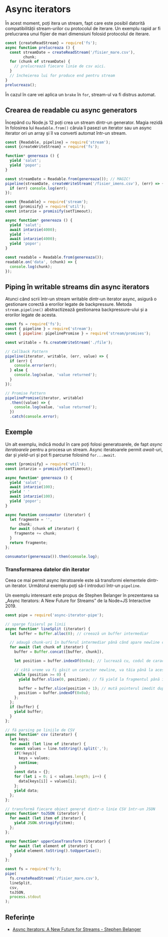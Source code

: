 # Async iterators

În acest moment, poți itera un stream, fapt care este posibil datorită compatibilității stream-urilor cu protocolul de iterare. Un exemplu rapid ar fi prelucrarea unui fișier de mari dimensiuni folosid protocolul de iterare.

```javascript
const {createReadStream} = require('fs');
async function prelucreaza () {
  const streamDate = createReadStream('/fisier_mare.csv'),
        chunk;
  for (chunk of streamDate) {
    // prelucrează fiecare linie de csv aici.
  }
  // încheierea lui for produce end pentru stream
}
prelucreaza();
```

În cazul în care vei aplica un `brake` în `for`, stream-ul va fi distrus automat.

## Crearea de readable cu async generators

Începând cu Node.js 12 poți crea un stream dintr-un generator. Magia rezidă în folosirea lui `Readable.from()` căruia îi pasezi un iterator sau un async iterator ori un array și îl va converti automat într-un stream.

```javascript
const {Readable, pipeline} = require('stream');
const {createWriteStream} = require('fs');

function* genereaza () {
  yield 'salut';
  yield 'popor';
}

const streamDate = Readable.from(genereaza()); // MAGIC!
pipeline(streamDate, createWriteStream('/fisier_imens.csv'), (err) => {
  if (err) console.log(err);
});
```

```javascript
const {Readable} = require('stream');
const {promisify} = require('util');
const intarzie = promisify(setTimeout);

async function* genereaza () {
  yield 'salut';
  await intarzie(4000);
  yield ' '
  await intarzie(4000);
  yield 'popor';
}

const readable = Readable.from(genereaza());
readable.on('data', (chunk) => {
  console.log(chunk);
});
```

## Piping în writable streams din async iterators

Atunci când scrii într-un stream writable dintr-un iterator async, asigură o gestionare corectă a erorilor legate de backpressure. Metoda `stream.pipeline()` abstractizează gestionarea backpressure-ului și a erorilor legate de acesta.

```javascript
const fs = require('fs');
const { pipeline } = require('stream');
const { pipeline: pipelinePromise } = require('stream/promises');

const writable = fs.createWriteStream('./file');

// Callback Pattern
pipeline(iterator, writable, (err, value) => {
  if (err) {
    console.error(err);
  } else {
    console.log(value, 'value returned');
  }
});

// Promise Pattern
pipelinePromise(iterator, writable)
  .then((value) => {
    console.log(value, 'value returned');
  })
  .catch(console.error);
```

## Exemple

Un alt exemplu, indică modul în care poți folosi generatoarele, de fapt *async iteratoarele* pentru a procesa un stream. Async iteratoarele permit *await*-uri, dar și *yield*-uri și pot fi parcurse folosind `for...await`.

```javascript
const {promisify} = require('util');
const intarzie = promisify(setTimeout);

async function* genereaza () {
  yield 'salut';
  await intarzie(100);
  yield ' '
  await intarzie(100);
  yield 'popor';
}

async function consumator (iterator) {
  let fragmente = '',
      chunk;
  for await (chunk of iterator) {
    fragmente += chunk;
  }
  return fragmente;
};

consumator(genereaza()).then(console.log);
```

### Transformarea datelor din iterator

Ceea ce mai permit async iteratoarele este să transformi elementele dintr-un iterator. Următorul exemplu poți să-l introduci într-un `pipeline`.

Un exemplu interesant este propus de Stephen Belanger în prezentarea sa „Async Iterators: A New Future for Streams” de la Node+JS Interactive 2019.

```javascript
const pipe = require('async-iterator-pipe');

// sparge fișierul pe linii
async function* lineSplit (iterator) {
  let buffer = Buffer.alloc(0); // creează un buffer intermediar

  // adaugă chunk-uri în bufferul intermediar până când apare newline char - 0x0a
  for await (let chunk of iterator) {
    buffer = Buffer.concat([buffer, chunk]),

    let position = buffer.indexOf(0x0a); // lucrează cu, codul de caracter pentru a evita transformarea bufferului intermediar în string

    // câtă vreme va fi găsit un caracter newline, va tăia până la acest caracter și va face yield.
    while (position >= 0) {
      yield buffer.slice(0, position); // fă yield la fragmentul până în newline

      buffer = buffer.slice(position + 1); // mută pointerul imedit după newline
      position = buffer.indexOf(0x0a);
    };
  };
  if (buffer) {
    yield buffer;
  }
};

// fă parsing pe liniile de CSV
async function* csv (iterator) {
  let keys;
  for await (let line of iterator) {
    const values = line.toString().split(',');
    if(!keys){
      keys = values;
      continue;
    }
    const data = {};
    for (let i = 0; i < values.length; i++) {
      data[keys[i]] = values[i];
    };
    yield data;
  };
};

// transformă fiecare obiect generat dintr-o linie CSV într-un JSON
async function* toJSON (iterator) {
  for await (let item of iterator) {
    yield JSON.stringify(item);
  };
};

async function* upperCaseTransform (iterator) {
  for await (let element of iterator) {
    yield element.toString().toUpperCase();
  }
};

const fs = require('fs');
pipe(
  fs.createReadStream('/fisier_mare.csv'),
  lineSplit,
  csv,
  toJSON,
  process.stdout
);

```

## Referințe

- [Async Iterators: A New Future for Streams - Stephen Belanger](https://youtu.be/YVdw1MDHVZs)
